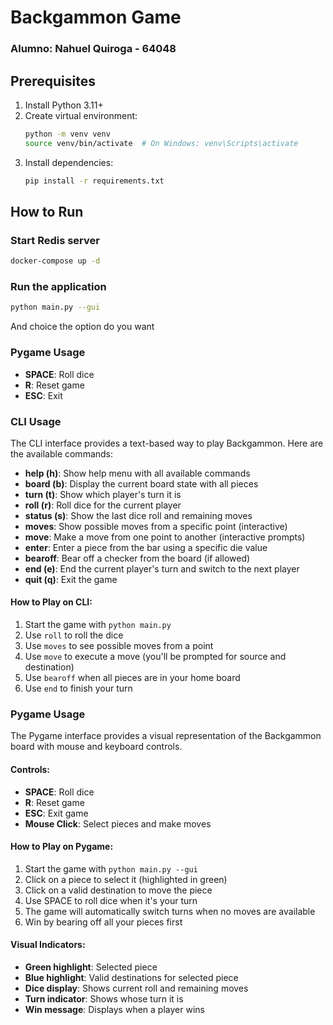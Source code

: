 # Backgammon Game

### Alumno: Nahuel Quiroga - 64048

## Prerequisites

1. Install Python 3.11+
2. Create virtual environment:
   ```bash
   python -m venv venv
   source venv/bin/activate  # On Windows: venv\Scripts\activate
   ```
3. Install dependencies:
   ```bash
   pip install -r requirements.txt
   ```

## How to Run

### Start Redis server

```bash
docker-compose up -d
```

### Run the application

```bash
python main.py --gui
```

And choice the option do you want

### Pygame Usage

- **SPACE**: Roll dice
- **R**: Reset game
- **ESC**: Exit

### CLI Usage

The CLI interface provides a text-based way to play Backgammon. Here are the available commands:

- **help (h)**: Show help menu with all available commands
- **board (b)**: Display the current board state with all pieces
- **turn (t)**: Show which player's turn it is
- **roll (r)**: Roll dice for the current player
- **status (s)**: Show the last dice roll and remaining moves
- **moves**: Show possible moves from a specific point (interactive)
- **move**: Make a move from one point to another (interactive prompts)
- **enter**: Enter a piece from the bar using a specific die value
- **bearoff**: Bear off a checker from the board (if allowed)
- **end (e)**: End the current player's turn and switch to the next player
- **quit (q)**: Exit the game

#### How to Play on CLI:

1. Start the game with `python main.py`
2. Use `roll` to roll the dice
3. Use `moves` to see possible moves from a point
4. Use `move` to execute a move (you'll be prompted for source and destination)
5. Use `bearoff` when all pieces are in your home board
6. Use `end` to finish your turn

### Pygame Usage

The Pygame interface provides a visual representation of the Backgammon board with mouse and keyboard controls.

#### Controls:

- **SPACE**: Roll dice
- **R**: Reset game
- **ESC**: Exit game
- **Mouse Click**: Select pieces and make moves

#### How to Play on Pygame:

1. Start the game with `python main.py --gui`
2. Click on a piece to select it (highlighted in green)
3. Click on a valid destination to move the piece
4. Use SPACE to roll dice when it's your turn
5. The game will automatically switch turns when no moves are available
6. Win by bearing off all your pieces first

#### Visual Indicators:

- **Green highlight**: Selected piece
- **Blue highlight**: Valid destinations for selected piece
- **Dice display**: Shows current roll and remaining moves
- **Turn indicator**: Shows whose turn it is
- **Win message**: Displays when a player wins
